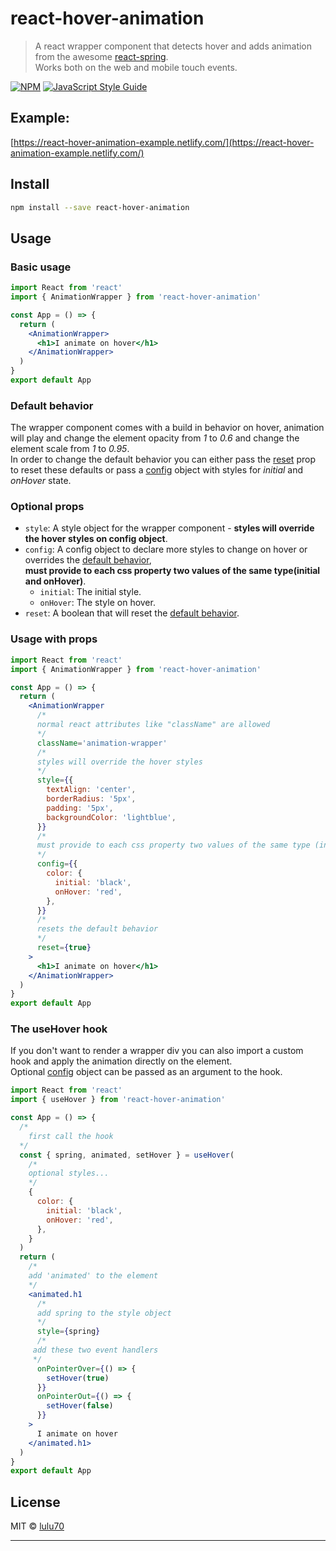 # react-hover-animation

> A react wrapper component that detects hover and adds animation from the awesome [react-spring](https://www.react-spring.io/).<br/>
> Works both on the web and mobile touch events.

[![NPM](https://img.shields.io/npm/v/react-hover-animation.svg)](https://www.npmjs.com/package/react-hover-animation) [![JavaScript Style Guide](https://img.shields.io/badge/code_style-standard-brightgreen.svg)](https://standardjs.com)

## Example:

[https://react-hover-animation-example.netlify.com/](https://react-hover-animation-example.netlify.com/)

## Install

```bash
npm install --save react-hover-animation
```

## Usage

### Basic usage

```jsx
import React from 'react'
import { AnimationWrapper } from 'react-hover-animation'

const App = () => {
  return (
    <AnimationWrapper>
      <h1>I animate on hover</h1>
    </AnimationWrapper>
  )
}
export default App
```

### Default behavior

The wrapper component comes with a build in behavior on hover,
animation will play and change the element opacity from _1_ to _0.6_ and change the element scale from _1_ to _0.95_.<br>
In order to change the default behavior you can either pass the [reset](#reset) prop to reset these defaults or pass a [config](#config) object with styles for _initial_ and _onHover_ state.

### Optional props

- `style`: A style object for the wrapper component - **styles will override the hover styles on config object**.
- <span id="config">`config`</span>: A config object to declare more styles to change on hover or overrides the [default behavior](#default-behavior),<br>
  **must provide to each css property two values of the same type(initial and onHover)**.
  - `initial`: The initial style.
  - `onHover`: The style on hover.
- <span id="reset">`reset`</span>: A boolean that will reset the [default behavior](#default-behavior).

### Usage with props

```jsx
import React from 'react'
import { AnimationWrapper } from 'react-hover-animation'

const App = () => {
  return (
    <AnimationWrapper
      /* 
      normal react attributes like "className" are allowed 
      */
      className='animation-wrapper'
      /* 
      styles will override the hover styles 
      */
      style={{
        textAlign: 'center',
        borderRadius: '5px',
        padding: '5px',
        backgroundColor: 'lightblue',
      }}
      /* 
      must provide to each css property two values of the same type (initial and onHover)  
      */
      config={{
        color: {
          initial: 'black',
          onHover: 'red',
        },
      }}
      /* 
      resets the default behavior  
      */
      reset={true}
    >
      <h1>I animate on hover</h1>
    </AnimationWrapper>
  )
}
export default App
```

### The useHover hook

If you don't want to render a wrapper div you can also import a custom hook and apply the animation directly on the element.<br>
Optional [config](#config) object can be passed as an argument to the hook.

```jsx
import React from 'react'
import { useHover } from 'react-hover-animation'

const App = () => {
  /* 
    first call the hook
  */
  const { spring, animated, setHover } = useHover(
    /* 
    optional styles...
    */
    {
      color: {
        initial: 'black',
        onHover: 'red',
      },
    }
  )
  return (
    /* 
    add 'animated' to the element
    */
    <animated.h1
      /* 
      add spring to the style object
      */
      style={spring}
      /* 
     add these two event handlers
     */
      onPointerOver={() => {
        setHover(true)
      }}
      onPointerOut={() => {
        setHover(false)
      }}
    >
      I animate on hover
    </animated.h1>
  )
}
export default App
```

## License

MIT © [lulu70](https://github.com/lulu70)

---
